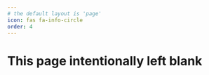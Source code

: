 ```yaml
---
# the default layout is 'page'
icon: fas fa-info-circle
order: 4
---
```




<!-- > Add Markdown syntax content to file `_tabs/about.md`{: .filepath } and it will show up on this page.
{: .prompt-tip } -->

# This page intentionally left blank